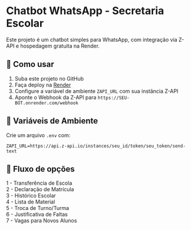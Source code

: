 # Chatbot WhatsApp - Secretaria Escolar

Este projeto é um chatbot simples para WhatsApp, com integração via Z-API e hospedagem gratuita na Render.

## 🚀 Como usar

1. Suba este projeto no GitHub
2. Faça deploy na [Render](https://render.com)
3. Configure a variável de ambiente `ZAPI_URL` com sua instância Z-API
4. Aponte o Webhook da Z-API para `https://SEU-BOT.onrender.com/webhook`

## 🔧 Variáveis de Ambiente

Crie um arquivo `.env` com:

```
ZAPI_URL=https://api.z-api.io/instances/seu_id/token/seu_token/send-text
```

## 🧠 Fluxo de opções

1 - Transferência de Escola  
2 - Declaração de Matrícula  
3 - Histórico Escolar  
4 - Lista de Material  
5 - Troca de Turno/Turma  
6 - Justificativa de Faltas  
7 - Vagas para Novos Alunos
